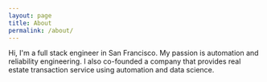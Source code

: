 ```yaml
---
layout: page
title: About
permalink: /about/
---
```


Hi, I'm a full stack engineer in San Francisco.  My passion is automation and reliability engineering.  I also co-founded a company that provides real estate transaction service using automation and data science.
